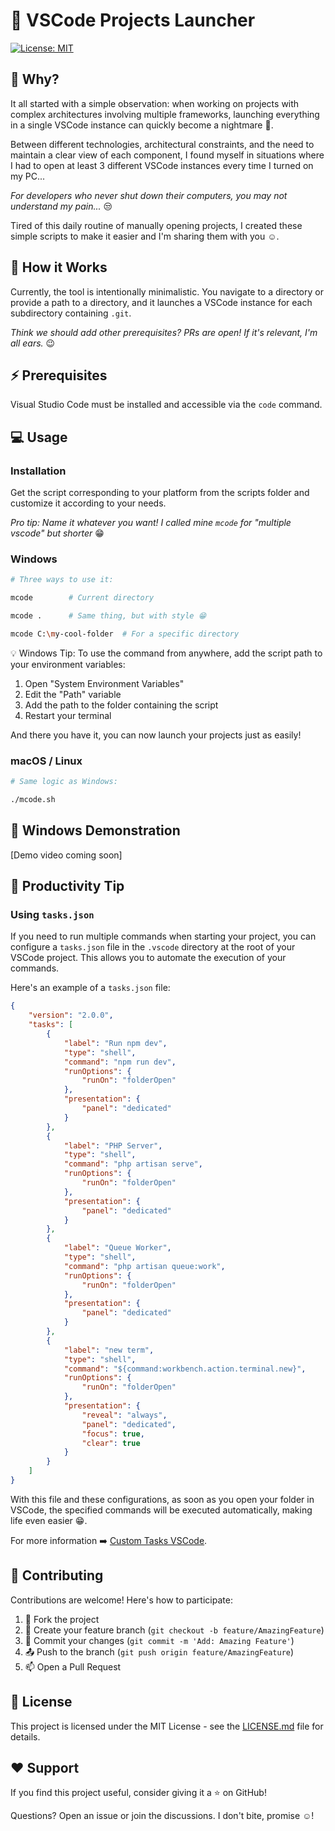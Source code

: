 # 🤖 VSCode Projects Launcher

[![License: MIT](https://img.shields.io/badge/License-MIT-yellow.svg)](https://opensource.org/licenses/MIT)

## 🎯 Why?

It all started with a simple observation: when working on projects with complex architectures involving multiple frameworks, launching everything in a single VSCode instance can quickly become a nightmare 😬.

Between different technologies, architectural constraints, and the need to maintain a clear view of each component, I found myself in situations where I had to open at least 3 different VSCode instances every time I turned on my PC...

*For developers who never shut down their computers, you may not understand my pain...* 😒

Tired of this daily routine of manually opening projects, I created these simple scripts to make it easier and I'm sharing them with you ☺️.

## 📖 How it Works

Currently, the tool is intentionally minimalistic. You navigate to a directory or provide a path to a directory, and it launches a VSCode instance for each subdirectory containing `.git`.

*Think we should add other prerequisites? PRs are open! If it's relevant, I'm all ears.* 😉

## ⚡ Prerequisites

Visual Studio Code must be installed and accessible via the `code` command.

## 💻 Usage

### Installation

Get the script corresponding to your platform from the scripts folder and customize it according to your needs.

*Pro tip: Name it whatever you want! I called mine `mcode` for "multiple vscode" but shorter* 😁

### Windows

```bash
# Three ways to use it:

mcode        # Current directory

mcode .      # Same thing, but with style 😁

mcode C:\my-cool-folder  # For a specific directory
```

💡 Windows Tip: To use the command from anywhere, add the script path to your environment variables:

1. Open "System Environment Variables"
2. Edit the "Path" variable
3. Add the path to the folder containing the script
4. Restart your terminal

And there you have it, you can now launch your projects just as easily!

### macOS / Linux

```bash
# Same logic as Windows:

./mcode.sh
```

## 🎥 Windows Demonstration

[Demo video coming soon]

## 🚀 Productivity Tip

### Using `tasks.json`

If you need to run multiple commands when starting your project, you can configure a `tasks.json` file in the `.vscode` directory at the root of your VSCode project. 
This allows you to automate the execution of your commands.

Here's an example of a `tasks.json` file:

```json
{
    "version": "2.0.0",
    "tasks": [
        {
            "label": "Run npm dev",
            "type": "shell",
            "command": "npm run dev",
            "runOptions": {
                "runOn": "folderOpen"
            },
            "presentation": {
                "panel": "dedicated"
            }
        },
        {
            "label": "PHP Server",
            "type": "shell",
            "command": "php artisan serve",
            "runOptions": {
                "runOn": "folderOpen"
            },
            "presentation": {
                "panel": "dedicated"
            }
        },
        {
            "label": "Queue Worker",
            "type": "shell",
            "command": "php artisan queue:work",
            "runOptions": {
                "runOn": "folderOpen"
            },
            "presentation": {
                "panel": "dedicated"
            }
        },
        {
            "label": "new term",
            "type": "shell",
            "command": "${command:workbench.action.terminal.new}",
            "runOptions": {
                "runOn": "folderOpen"
            },
            "presentation": {
                "reveal": "always",
                "panel": "dedicated",
                "focus": true,
                "clear": true
            }
        }
    ]
}
```
With this file and these configurations, as soon as you open your folder in VSCode, the specified commands will be executed automatically, making life even easier 😁.

For more information ➡️ [Custom Tasks VSCode](https://code.visualstudio.com/docs/editor/tasks#_custom-tasks).

## 🤝 Contributing

Contributions are welcome! Here's how to participate:

1. 🍴 Fork the project
2. 🔧 Create your feature branch (`git checkout -b feature/AmazingFeature`)
3. 💾 Commit your changes (`git commit -m 'Add: Amazing Feature'`)
4. 📤 Push to the branch (`git push origin feature/AmazingFeature`)
5. 📫 Open a Pull Request

## 📜 License

This project is licensed under the MIT License - see the [LICENSE.md](LICENSE) file for details.

## ❤️ Support

If you find this project useful, consider giving it a ⭐️ on GitHub!

Questions? Open an issue or join the discussions. I don't bite, promise ☺️!

